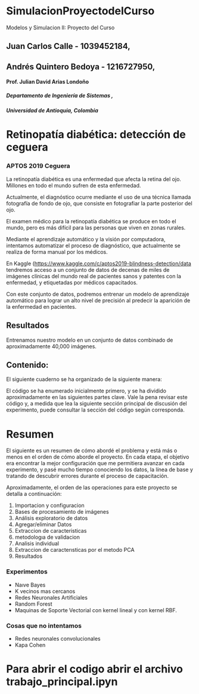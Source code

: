 # SimulacionProyectodelCurso
Modelos y Simulacion II: Proyecto del Curso


## Juan Carlos Calle - 1039452184,
## Andrés Quintero Bedoya - 1216727950,
#### Prof. Julian David Arias Londoño
##### Departamento de Ingeniería de Sistemas ,
##### Universidad de Antioquia, Colombia

# Retinopatía diabética: detección de ceguera

### APTOS 2019 Ceguera

La retinopatía diabética es una enfermedad que afecta la retina del ojo. Millones en todo el mundo sufren de esta enfermedad.

Actualmente, el diagnóstico ocurre mediante el uso de una técnica llamada fotografía de fondo de ojo, que consiste en fotografiar la parte posterior del ojo.

El examen médico para la retinopatía diabética se produce en todo el mundo, pero es más difícil para las personas que viven en zonas rurales.

Mediante el aprendizaje automático y la visión por computadora, intentamos automatizar el proceso de diagnóstico, que actualmente se realiza de forma manual por los médicos. 

En Kaggle (https://www.kaggle.com/c/aptos2019-blindness-detection/data  tendremos acceso a un conjunto de datos de decenas de miles de imágenes clínicas del mundo real de pacientes sanos y patentes con la enfermedad, y etiquetadas por médicos capacitados.

Con este conjunto de datos, podremos entrenar un modelo de aprendizaje automático para lograr un alto nivel de precisión al predecir la aparición de la enfermedad en pacientes.


## Resultados

Entrenamos nuestro modelo en un conjunto de datos combinado de aproximadamente 40,000 imágenes. 



## Contenido:

El siguiente cuaderno se ha organizado de la siguiente manera:

El código se ha enumerado inicialmente primero, y se ha dividido aproximadamente en las siguientes partes clave. Vale la pena revisar este código y, a medida que lea la siguiente sección principal de discusión del experimento, puede consultar la sección del código según corresponda.

# Resumen

El siguiente es un resumen de cómo abordé el problema y está más o menos en el orden de cómo aborde el proyecto. En cada etapa, el objetivo era encontrar la mejor configuración que me permitiera avanzar en cada experimento, y pasé mucho tiempo conociendo los datos, la línea de base y tratando de descubrir errores durante el proceso de capacitación.

Aproximadamente, el orden de las operaciones para este proyecto se detalla a continuación:

1. Importacion y configuracion
2. Bases de procesamiento de imágenes
3. Análisis exploratorio de datos
4. Agregar/eliminar Datos
5. Extraccion de caracteristicas
6. metodologıa de validacion
7. Analisis individual
8. Extraccion de caracterısticas por el metodo PCA
9. Resultados

### Experimentos


*   Naıve Bayes
*   K vecinos mas cercanos
*   Redes Neuronales Artificiales
*   Random Forest
*   Maquinas de Soporte Vectorial con kernel lineal y con kernel RBF.



### Cosas que no intentamos

-   Redes neuronales convolucionales
-   Kapa Cohen

# Para abrir el codigo abrir el archivo trabajo_principal.ipyn
